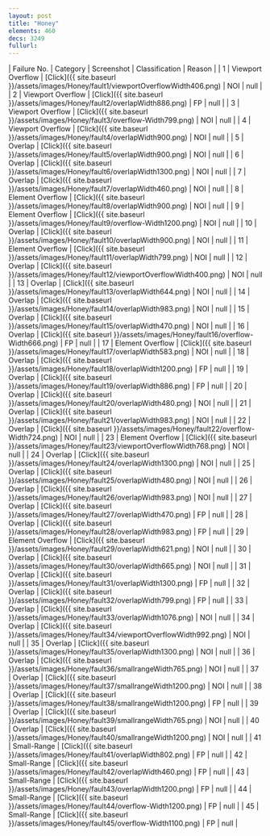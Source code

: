 ```yaml
---
layout: post
title: "Honey"
elements: 460
decs: 3249
fullurl: 
---
```

| Failure No. | Category | Screenshot | Classification | Reason | 
| 1 | Viewport Overflow | [Click]({{ site.baseurl }}/assets/images/Honey/fault1/viewportOverflowWidth406.png) | NOI | null |
| 2 | Viewport Overflow | [Click]({{ site.baseurl }}/assets/images/Honey/fault2/overlapWidth886.png) | FP | null |
| 3 | Viewport Overflow | [Click]({{ site.baseurl }}/assets/images/Honey/fault3/overflow-Width799.png) | NOI | null |
| 4 | Viewport Overflow | [Click]({{ site.baseurl }}/assets/images/Honey/fault4/overlapWidth900.png) | NOI | null |
| 5 | Overlap | [Click]({{ site.baseurl }}/assets/images/Honey/fault5/overlapWidth900.png) | NOI | null |
| 6 | Overlap | [Click]({{ site.baseurl }}/assets/images/Honey/fault6/overlapWidth1300.png) | NOI | null |
| 7 | Overlap | [Click]({{ site.baseurl }}/assets/images/Honey/fault7/overlapWidth460.png) | NOI | null |
| 8 | Element Overflow | [Click]({{ site.baseurl }}/assets/images/Honey/fault8/overlapWidth900.png) | NOI | null |
| 9 | Element Overflow | [Click]({{ site.baseurl }}/assets/images/Honey/fault9/overflow-Width1200.png) | NOI | null |
| 10 | Overlap | [Click]({{ site.baseurl }}/assets/images/Honey/fault10/overlapWidth900.png) | NOI | null |
| 11 | Element Overflow | [Click]({{ site.baseurl }}/assets/images/Honey/fault11/overlapWidth799.png) | NOI | null |
| 12 | Overlap | [Click]({{ site.baseurl }}/assets/images/Honey/fault12/viewportOverflowWidth400.png) | NOI | null |
| 13 | Overlap | [Click]({{ site.baseurl }}/assets/images/Honey/fault13/overlapWidth644.png) | NOI | null |
| 14 | Overlap | [Click]({{ site.baseurl }}/assets/images/Honey/fault14/overlapWidth983.png) | NOI | null |
| 15 | Overlap | [Click]({{ site.baseurl }}/assets/images/Honey/fault15/overlapWidth470.png) | NOI | null |
| 16 | Overlap | [Click]({{ site.baseurl }}/assets/images/Honey/fault16/overflow-Width666.png) | FP | null |
| 17 | Element Overflow | [Click]({{ site.baseurl }}/assets/images/Honey/fault17/overlapWidth583.png) | NOI | null |
| 18 | Overlap | [Click]({{ site.baseurl }}/assets/images/Honey/fault18/overlapWidth1200.png) | FP | null |
| 19 | Overlap | [Click]({{ site.baseurl }}/assets/images/Honey/fault19/overlapWidth886.png) | FP | null |
| 20 | Overlap | [Click]({{ site.baseurl }}/assets/images/Honey/fault20/overlapWidth480.png) | NOI | null |
| 21 | Overlap | [Click]({{ site.baseurl }}/assets/images/Honey/fault21/overlapWidth983.png) | NOI | null |
| 22 | Overlap | [Click]({{ site.baseurl }}/assets/images/Honey/fault22/overflow-Width724.png) | NOI | null |
| 23 | Element Overflow | [Click]({{ site.baseurl }}/assets/images/Honey/fault23/viewportOverflowWidth768.png) | NOI | null |
| 24 | Overlap | [Click]({{ site.baseurl }}/assets/images/Honey/fault24/overlapWidth1300.png) | NOI | null |
| 25 | Overlap | [Click]({{ site.baseurl }}/assets/images/Honey/fault25/overlapWidth480.png) | NOI | null |
| 26 | Overlap | [Click]({{ site.baseurl }}/assets/images/Honey/fault26/overlapWidth983.png) | NOI | null |
| 27 | Overlap | [Click]({{ site.baseurl }}/assets/images/Honey/fault27/overlapWidth470.png) | FP | null |
| 28 | Overlap | [Click]({{ site.baseurl }}/assets/images/Honey/fault28/overlapWidth983.png) | FP | null |
| 29 | Element Overflow | [Click]({{ site.baseurl }}/assets/images/Honey/fault29/overlapWidth621.png) | NOI | null |
| 30 | Overlap | [Click]({{ site.baseurl }}/assets/images/Honey/fault30/overlapWidth665.png) | NOI | null |
| 31 | Overlap | [Click]({{ site.baseurl }}/assets/images/Honey/fault31/overlapWidth1300.png) | FP | null |
| 32 | Overlap | [Click]({{ site.baseurl }}/assets/images/Honey/fault32/overlapWidth799.png) | FP | null |
| 33 | Overlap | [Click]({{ site.baseurl }}/assets/images/Honey/fault33/overlapWidth1076.png) | NOI | null |
| 34 | Overlap | [Click]({{ site.baseurl }}/assets/images/Honey/fault34/viewportOverflowWidth992.png) | NOI | null |
| 35 | Overlap | [Click]({{ site.baseurl }}/assets/images/Honey/fault35/overlapWidth1300.png) | NOI | null |
| 36 | Overlap | [Click]({{ site.baseurl }}/assets/images/Honey/fault36/smallrangeWidth765.png) | NOI | null |
| 37 | Overlap | [Click]({{ site.baseurl }}/assets/images/Honey/fault37/smallrangeWidth1200.png) | NOI | null |
| 38 | Overlap | [Click]({{ site.baseurl }}/assets/images/Honey/fault38/smallrangeWidth1200.png) | FP | null |
| 39 | Overlap | [Click]({{ site.baseurl }}/assets/images/Honey/fault39/smallrangeWidth765.png) | NOI | null |
| 40 | Overlap | [Click]({{ site.baseurl }}/assets/images/Honey/fault40/smallrangeWidth1200.png) | NOI | null |
| 41 | Small-Range | [Click]({{ site.baseurl }}/assets/images/Honey/fault41/overlapWidth802.png) | FP | null |
| 42 | Small-Range | [Click]({{ site.baseurl }}/assets/images/Honey/fault42/overlapWidth460.png) | FP | null |
| 43 | Small-Range | [Click]({{ site.baseurl }}/assets/images/Honey/fault43/overlapWidth1200.png) | FP | null |
| 44 | Small-Range | [Click]({{ site.baseurl }}/assets/images/Honey/fault44/overflow-Width1200.png) | FP | null |
| 45 | Small-Range | [Click]({{ site.baseurl }}/assets/images/Honey/fault45/overflow-Width1100.png) | FP | null |
